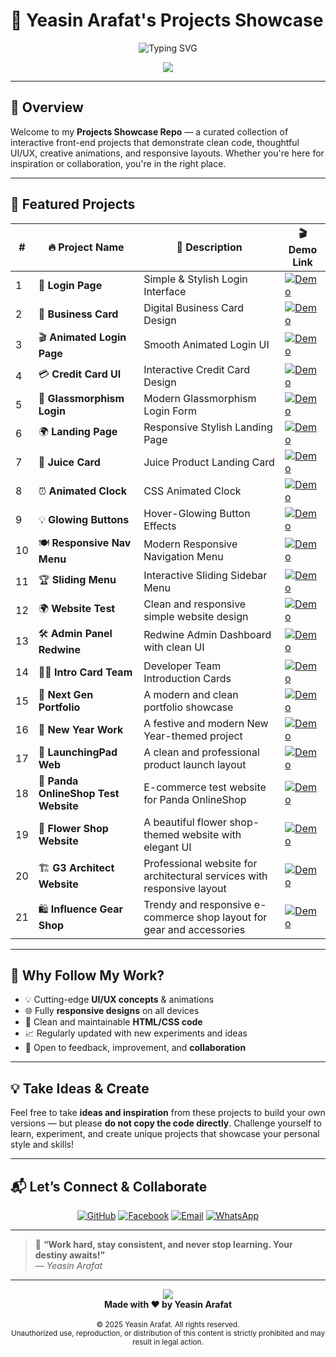 # 🚀 Yeasin Arafat's **Projects Showcase**

<p align="center">
  <img src="https://readme-typing-svg.herokuapp.com?font=Fira+Code&size=28&pause=1000&color=00D8FF&width=600&lines=Welcome+to+Projects+Playground;Crafted+with+❤️+by+Yeasin+Arafat" alt="Typing SVG" />
</p>

<p align="center">
  <img src="https://capsule-render.vercel.app/api?type=waving&color=0:00d8ff,100:0e1538&height=120&section=header&text=✨%20My%20Creative%20Works%20✨&fontSize=30&fontColor=ffffff"/>
</p>

---

## 🧠 **Overview**

Welcome to my **Projects Showcase Repo** — a curated collection of interactive front-end projects that demonstrate clean code, thoughtful UI/UX, creative animations, and responsive layouts. Whether you're here for inspiration or collaboration, you're in the right place.

---

## 🌟 **Featured Projects**

<div align="center">

| #  | 🔥 Project Name              | 🚀 Description                             | 🎬 Demo Link                                                                 |
|----|-----------------------------|--------------------------------------------|------------------------------------------------------------------------------|
| 1  | 🔐 **Login Page**            | Simple & Stylish Login Interface           | [![Demo](https://img.shields.io/badge/Live-Demo-blue?style=for-the-badge)](https://yeasinoncode98.github.io/Showcase_of_Projects/01_Login_Page/) |
| 2  | 💼 **Business Card**         | Digital Business Card Design               | [![Demo](https://img.shields.io/badge/Live-Demo-blue?style=for-the-badge)](https://yeasinoncode98.github.io/Showcase_of_Projects/02_Business_Card/) |
| 3  | 🎬 **Animated Login Page**   | Smooth Animated Login UI                   | [![Demo](https://img.shields.io/badge/Live-Demo-blue?style=for-the-badge)](https://yeasinoncode98.github.io/Showcase_of_Projects/03_Animated_LoginPage/) |
| 4  | 💳 **Credit Card UI**        | Interactive Credit Card Design             | [![Demo](https://img.shields.io/badge/Live-Demo-blue?style=for-the-badge)](https://yeasinoncode98.github.io/Showcase_of_Projects/04_Credit_Card/) |
| 5  | 🧊 **Glassmorphism Login**   | Modern Glassmorphism Login Form            | [![Demo](https://img.shields.io/badge/Live-Demo-blue?style=for-the-badge)](https://yeasinoncode98.github.io/Showcase_of_Projects/05_Modern_Glassmorphism_Login_Form/) |
| 6  | 🌍 **Landing Page**          | Responsive Stylish Landing Page            | [![Demo](https://img.shields.io/badge/Live-Demo-blue?style=for-the-badge)](https://yeasinoncode98.github.io/Showcase_of_Projects/06_Landing_Page_/) |
| 7  | 🧃 **Juice Card**            | Juice Product Landing Card                 | [![Demo](https://img.shields.io/badge/Live-Demo-blue?style=for-the-badge)](https://yeasinoncode98.github.io/Showcase_of_Projects/07_Juice_Card_Landing_Page/) |
| 8  | ⏰ **Animated Clock**        | CSS Animated Clock                         | [![Demo](https://img.shields.io/badge/Live-Demo-blue?style=for-the-badge)](https://yeasinoncode98.github.io/Showcase_of_Projects/08_Animated_Clock/) |
| 9  | 💡 **Glowing Buttons**       | Hover-Glowing Button Effects               | [![Demo](https://img.shields.io/badge/Live-Demo-blue?style=for-the-badge)](https://yeasinoncode98.github.io/Showcase_of_Projects/09_Glowing_Buttons/) |
| 10 | 🍽️ **Responsive Nav Menu**   | Modern Responsive Navigation Menu          | [![Demo](https://img.shields.io/badge/Live-Demo-blue?style=for-the-badge)](https://yeasinoncode98.github.io/Showcase_of_Projects/10_Menu_NavBar_/) |
| 11 | 🏆 **Sliding Menu**          | Interactive Sliding Sidebar Menu           | [![Demo](https://img.shields.io/badge/Live-Demo-blue?style=for-the-badge)](https://yeasinoncode98.github.io/Showcase_of_Projects/11_Sliding_Menu/) |
| 12 | 🌍 **Website Test**          | Clean and responsive simple website design | [![Demo](https://img.shields.io/badge/Live-Demo-blue?style=for-the-badge)](https://yeasinoncode98.github.io/Showcase_of_Projects/12_Website_Test/) |
| 13 | 🛠️ **Admin Panel Redwine**   | Redwine Admin Dashboard with clean UI      | [![Demo](https://img.shields.io/badge/Live-Demo-blue?style=for-the-badge)](https://yeasinoncode98.github.io/Showcase_of_Projects/13_Admin_Panel_Redwine/) |
| 14 | 👨‍💻 **Intro Card Team**       | Developer Team Introduction Cards          | [![Demo](https://img.shields.io/badge/Live-Demo-blue?style=for-the-badge)](https://yeasinoncode98.github.io/Showcase_of_Projects/14_Intro_Card_Team/) |
| 15 | 🚀 **Next Gen Portfolio**    | A modern and clean portfolio showcase      | [![Demo](https://img.shields.io/badge/Live-Demo-blue?style=for-the-badge)](https://yeasinoncode98.github.io/Showcase_of_Projects/15_Test_Portfolio/) |
| 16 | 🎉 **New Year Work**         | A festive and modern New Year-themed project| [![Demo](https://img.shields.io/badge/Live-Demo-blue?style=for-the-badge)](https://yeasinoncode98.github.io/Showcase_of_Projects/16_NewYear_Work/) |
| 17 | 🚀 **LaunchingPad Web**      | A clean and professional product launch layout | [![Demo](https://img.shields.io/badge/Live-Demo-blue?style=for-the-badge)](https://yeasinoncode98.github.io/Showcase_of_Projects/17_LaunchingPad_web/) |
| 18  | 🐼 **Panda OnlineShop Test Website** | E-commerce test website for Panda OnlineShop | [![Demo](https://img.shields.io/badge/Live-Demo-blue?style=for-the-badge)](https://yeasinoncode98.github.io/Showcase_of_Projects/18_Panda_OnlineShop_Test_Website/) |
| 19  | 🌸 **Flower Shop Website**   | A beautiful flower shop-themed website with elegant UI | [![Demo](https://img.shields.io/badge/Live-Demo-blue?style=for-the-badge)](https://yeasinoncode98.github.io/Showcase_of_Projects/19_Flower_Shop_Website/) |
| 20  | 🏗️ **G3 Architect Website** | Professional website for architectural services with responsive layout | [![Demo](https://img.shields.io/badge/Live-Demo-blue?style=for-the-badge)](https://yeasinoncode98.github.io/Showcase_of_Projects/20_G3_Architect_Online_Website_/) |
| 21  | 🛍️ **Influence Gear Shop** | Trendy and responsive e-commerce shop layout for gear and accessories | [![Demo](https://img.shields.io/badge/Live-Demo-blue?style=for-the-badge)](https://yeasinoncode98.github.io/Showcase_of_Projects/21_Influence_Gear_Shop_WebSite_/) |







</div>

---

## 🎯 Why Follow My Work?

- 💡 Cutting-edge **UI/UX concepts** & animations  
- 🌐 Fully **responsive designs** on all devices  
- 🧼 Clean and maintainable **HTML/CSS code**  
- 📈 Regularly updated with new experiments and ideas  
- 🤝 Open to feedback, improvement, and **collaboration**  

---

## 💡 Take Ideas & Create

Feel free to take **ideas and inspiration** from these projects to build your own versions — but please **do not copy the code directly**. Challenge yourself to learn, experiment, and create unique projects that showcase your personal style and skills!

---

## 📬 Let’s Connect & Collaborate

<p align="center">
  <a href="https://github.com/Yeasinoncode98" target="_blank"><img alt="GitHub" src="https://img.shields.io/badge/GitHub-Yeasinoncode98-181717?style=for-the-badge&logo=github"/></a>
  <a href="https://www.facebook.com/share/1ZzfjaPmq6/?mibextid=wwXIfr" target="_blank"><img alt="Facebook" src="https://img.shields.io/badge/Facebook-Yeasin%20Arafat-1877F2?style=for-the-badge&logo=facebook"/></a>
  <a href="mailto:devoncode98@gmail.com" target="_blank"><img alt="Email" src="https://img.shields.io/badge/Email-devoncode98@gmail.com-D14836?style=for-the-badge&logo=gmail"/></a>
  <a href="https://wa.me/8801627800198" target="_blank"><img alt="WhatsApp" src="https://img.shields.io/badge/WhatsApp-+8801627800198-25D366?style=for-the-badge&logo=whatsapp"/></a>
</p>

---

> 💬 **“Work hard, stay consistent, and never stop learning. Your destiny awaits!”**  
> — *Yeasin Arafat*  

---

<p align="center">
  <img src="https://capsule-render.vercel.app/api?type=waving&color=0e1538&height=100&section=footer"/>
  <br>
  <b>Made with ❤️ by Yeasin Arafat</b>
  <br><br>
  <small>© 2025 Yeasin Arafat. All rights reserved.</small>
  <br>
  <small>Unauthorized use, reproduction, or distribution of this content is strictly prohibited and may result in legal action.</small>
</p>

